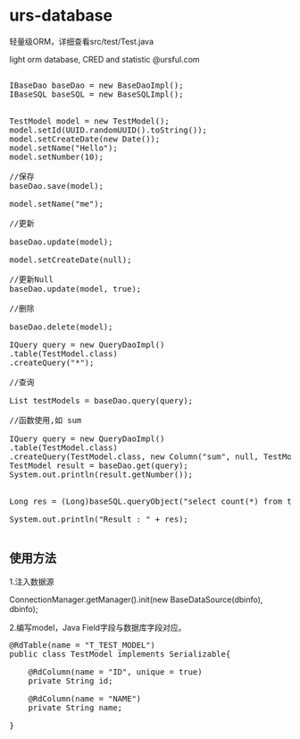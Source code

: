 # urs-database

轻量级ORM，详细查看src/test/Test.java

light orm database, CRED and statistic  @ursful.com<br/>

<pre>

IBaseDao<TestModel> baseDao = new BaseDaoImpl<TestModel>();
IBaseSQL baseSQL = new BaseSQLImpl();


TestModel model = new TestModel();
model.setId(UUID.randomUUID().toString());
model.setCreateDate(new Date());
model.setName("Hello");
model.setNumber(10);

//保存
baseDao.save(model);
 
model.setName("me");

//更新<br/>
baseDao.update(model);

model.setCreateDate(null);

//更新Null
baseDao.update(model, true);

//删除<br/>
baseDao.delete(model);
        
IQuery<TestModel> query = new QueryDaoImpl<TestModel>()
.table(TestModel.class)
.createQuery("*");

//查询<br/>
List<TestModel> testModels = baseDao.query(query);

//函数使用,如 sum

IQuery<TestModel> query = new QueryDaoImpl<TestModel>()
.table(TestModel.class)
.createQuery(TestModel.class, new Column("sum", null, TestModel.T_NUMBER, "number"));
TestModel result = baseDao.get(query);
System.out.println(result.getNumber());


Long res = (Long)baseSQL.queryObject("select count(*) from t_test_model");

System.out.println("Result : " + res);

</pre>

使用方法
----------------------------------
1.注入数据源

ConnectionManager.getManager().init(new BaseDataSource(dbinfo), dbinfo);

2.编写model，Java Field字段与数据库字段对应。

<pre>
@RdTable(name = "T_TEST_MODEL")
public class TestModel implements Serializable{

    @RdColumn(name = "ID", unique = true)
    private String id;

    @RdColumn(name = "NAME")
    private String name;

}
</pre>
